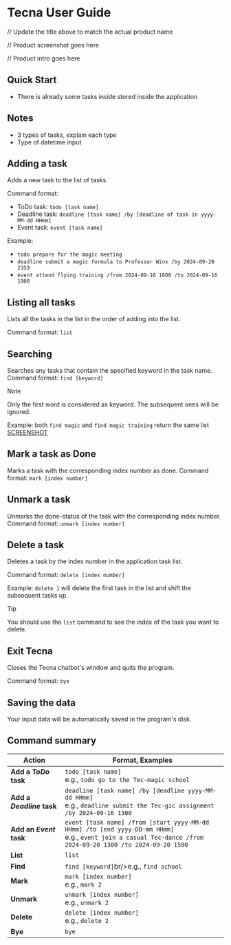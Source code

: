 # Tecna User Guide

// Update the title above to match the actual product name

// Product screenshot goes here

// Product intro goes here

## Quick Start
- There is already some tasks inside stored inside the application

## Notes
- 3 types of tasks, explain each type
- Type of datetime input

## Adding a task
Adds a new task to the list of tasks.

Command format:

- ToDo task: `todo [task name]`
- Deadline task: `deadline [task name] /by [deadline of task in yyyy-MM-dd HHmm]`
- Event task: `event [task name]`

Example: 
- `todo prepare for the magic meeting`
- `deadline submit a magic formula to Professor Winx /by 2024-09-20 2359`
- `event attend flying training /from 2024-09-16 1600 /to 2024-09-16 1900`

## Listing all tasks
Lists all the tasks in the list in the order of adding into the list.

Command format: `list`

## Searching
Searches any tasks that contain the specified keyword in the task name.
Command format: `find [keyword]`
> [!NOTE]
> Only the first word is considered as keyword. The subsequent ones will be ignored.

Example: both `find magic` and `find magic training` return the same list
[SCREENSHOT]()

## Mark a task as Done
Marks a task with the corresponding index number as done.
Command format: `mark [index number]`

## Unmark a task
Unmarks the done-status of the task with the corresponding index number.
Command format: `unmark [index number]`


## Delete a task
Deletes a task by the index number in the application task list.

Command format: `delete [index number]`

Example: `delete 1` will delete the first task in the list and shift the subsequent tasks up.
> [!TIP]
> You should use the `list` command to see the index of the task you want to delete.

## Exit Tecna
Closes the Tecna chatbot's window and quits the program.

Command format: `bye`


## Saving the data
Your input data will be automatically saved in the program's disk.

## Command summary

| Action                    | Format, Examples                                                                                                                                                |
|---------------------------|-----------------------------------------------------------------------------------------------------------------------------------------------------------------|
| __Add a *ToDo* task__     | `todo [task name]`<br/>e.g., `todo go to the Tec-magic school`                                                                                                  |
| __Add a *Deadline* task__ | `deadline [task name] /by [deadline yyyy-MM-dd HHmm]`<br/>e.g., `deadline submit the Tec-gic assignment /by 2024-09-16 1300`                                    |
| __Add an *Event* task__   | `event [task name] /from [start yyyy-MM-dd HHmm] /to [end yyyy-DD-mm HHmm]`<br/>e.g., `event join a casual Tec-dance /from 2024-09-20 1300 /to 2024-09-20 1500` |
| __List__                  | `list`                                                                                                                                                          |
| __Find__                  | `find [keyword]`br/>e.g., `find school`                                                                                                                         |
| __Mark__                  | `mark [index number]`<br/>e.g., `mark 2`                                                                                                                        |
| __Unmark__                | `unmark [index number]`<br/>e.g., `unmark 2`                                                                                                                    |
| __Delete__                | `delete [index number]`<br/>e.g., `delete 2`                                                                                                                    |
| __Bye__                   | `bye`                                                                                                                                                           |
